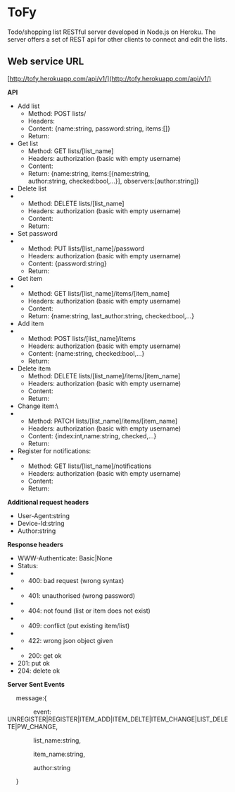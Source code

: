 # ToFy

Todo/shopping list RESTful server developed in Node.js on Heroku.
The server offers a set of REST api for other clients to connect and edit the lists.

## Web service URL
[http://tofy.herokuapp.com/api/v1/](http://tofy.herokuapp.com/api/v1/)

**API**

-   Add list
    -   Method: POST lists/
    -   Headers:
    -   Content: {name:string, password:string, items:[]}
    -   Return:
-   Get list
    -   Method: GET lists/[list\_name]
    -   Headers: authorization (basic with empty username)
    -   Content:
    -   Return: {name:string, items:[{name:string,
        author:string, checked:bool,…}], observers:[author:string]}
-   Delete list
-   -   Method: DELETE lists/[list\_name]
    -   Headers: authorization (basic with empty username)
    -   Content:
    -   Return:
-   Set password
-   -   Method: PUT lists/[list\_name]/password
    -   Headers: authorization (basic with empty username)
    -   Content: {password:string}
    -   Return:
-   Get item
-   -   Method: GET lists/[list\_name]/items/[item\_name]
    -   Headers: authorization (basic with empty username)
    -   Content: 
    -   Return: {name:string, last\_author:string, checked:bool,…}
-   Add item
-   -   Method: POST lists/[list\_name]/items
    -   Headers: authorization (basic with empty username)
    -   Content: {name:string, checked:bool,…}
    -   Return: 
-   Delete item
    -   Method: DELETE lists/[list\_name]/items/[item\_name]
    -   Headers: authorization (basic with empty username)
    -   Content:
    -   Return: 
-   Change item:\
-   -   Method: PATCH lists/[list\_name]/items/[item\_name]
    -   Headers: authorization (basic with empty username)
    -   Content: {index:int,name:string, checked,...}
    -   Return: 
-   Register for notifications:
-   -   Method: GET lists/[list\_name]/notifications
    -   Headers: authorization (basic with empty username)
    -   Content:
    -   Return: 

**Additional request headers**

-   User-Agent:string
-   Device-Id:string
-   Author:string

**Response headers**

-   WWW-Authenticate: Basic|None
-   Status: 
-   -   400: bad request (wrong syntax)
-   -   401: unauthorised (wrong password)
-   -   404: not found (list or item does not exist)
-   -   409: conflict (put existing item/list)
-   -   422: wrong json object given
-   -   200: get ok
-   201: put ok
-   204: delete ok

**Server Sent Events**

     message:{

               event: UNREGISTER|REGISTER|ITEM\_ADD|ITEM\_DELTE|ITEM\_CHANGE|LIST\_DELETE|PW\_CHANGE, 

               list\_name:string, 

               item\_name:string,

               author:string

     }


